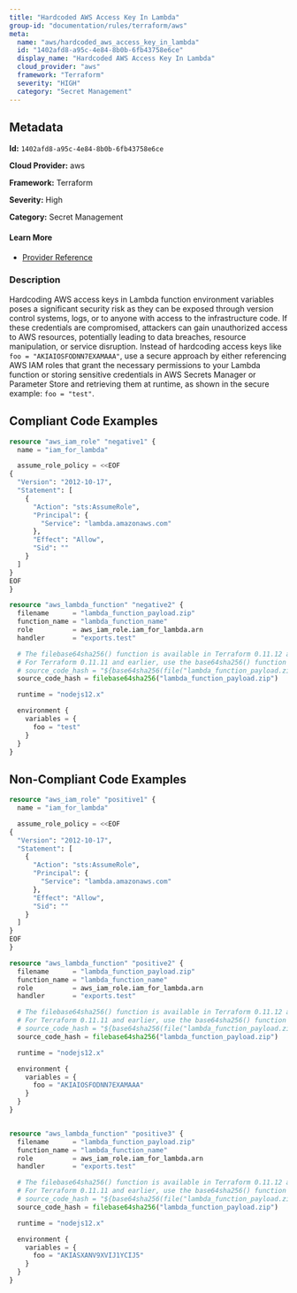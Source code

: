 ```yaml
---
title: "Hardcoded AWS Access Key In Lambda"
group-id: "documentation/rules/terraform/aws"
meta:
  name: "aws/hardcoded_aws_access_key_in_lambda"
  id: "1402afd8-a95c-4e84-8b0b-6fb43758e6ce"
  display_name: "Hardcoded AWS Access Key In Lambda"
  cloud_provider: "aws"
  framework: "Terraform"
  severity: "HIGH"
  category: "Secret Management"
---
```

## Metadata

**Id:** `1402afd8-a95c-4e84-8b0b-6fb43758e6ce`

**Cloud Provider:** aws

**Framework:** Terraform

**Severity:** High

**Category:** Secret Management

#### Learn More

 - [Provider Reference](https://registry.terraform.io/providers/hashicorp/aws/latest/docs/resources/lambda_function)

### Description

 Hardcoding AWS access keys in Lambda function environment variables poses a significant security risk as they can be exposed through version control systems, logs, or to anyone with access to the infrastructure code. If these credentials are compromised, attackers can gain unauthorized access to AWS resources, potentially leading to data breaches, resource manipulation, or service disruption. Instead of hardcoding access keys like `foo = "AKIAIOSFODNN7EXAMAAA"`, use a secure approach by either referencing AWS IAM roles that grant the necessary permissions to your Lambda function or storing sensitive credentials in AWS Secrets Manager or Parameter Store and retrieving them at runtime, as shown in the secure example: `foo = "test"`.


## Compliant Code Examples
```terraform
resource "aws_iam_role" "negative1" {
  name = "iam_for_lambda"

  assume_role_policy = <<EOF
{
  "Version": "2012-10-17",
  "Statement": [
    {
      "Action": "sts:AssumeRole",
      "Principal": {
        "Service": "lambda.amazonaws.com"
      },
      "Effect": "Allow",
      "Sid": ""
    }
  ]
}
EOF
}

resource "aws_lambda_function" "negative2" {
  filename      = "lambda_function_payload.zip"
  function_name = "lambda_function_name"
  role          = aws_iam_role.iam_for_lambda.arn
  handler       = "exports.test"

  # The filebase64sha256() function is available in Terraform 0.11.12 and later
  # For Terraform 0.11.11 and earlier, use the base64sha256() function and the file() function:
  # source_code_hash = "${base64sha256(file("lambda_function_payload.zip"))}"
  source_code_hash = filebase64sha256("lambda_function_payload.zip")

  runtime = "nodejs12.x"

  environment {
    variables = {
      foo = "test"
    }
  }
}
```
## Non-Compliant Code Examples
```terraform
resource "aws_iam_role" "positive1" {
  name = "iam_for_lambda"

  assume_role_policy = <<EOF
{
  "Version": "2012-10-17",
  "Statement": [
    {
      "Action": "sts:AssumeRole",
      "Principal": {
        "Service": "lambda.amazonaws.com"
      },
      "Effect": "Allow",
      "Sid": ""
    }
  ]
}
EOF
}

resource "aws_lambda_function" "positive2" {
  filename      = "lambda_function_payload.zip"
  function_name = "lambda_function_name"
  role          = aws_iam_role.iam_for_lambda.arn
  handler       = "exports.test"

  # The filebase64sha256() function is available in Terraform 0.11.12 and later
  # For Terraform 0.11.11 and earlier, use the base64sha256() function and the file() function:
  # source_code_hash = "${base64sha256(file("lambda_function_payload.zip"))}"
  source_code_hash = filebase64sha256("lambda_function_payload.zip")

  runtime = "nodejs12.x"

  environment {
    variables = {
      foo = "AKIAIOSFODNN7EXAMAAA"
    }
  }
}


resource "aws_lambda_function" "positive3" {
  filename      = "lambda_function_payload.zip"
  function_name = "lambda_function_name"
  role          = aws_iam_role.iam_for_lambda.arn
  handler       = "exports.test"

  # The filebase64sha256() function is available in Terraform 0.11.12 and later
  # For Terraform 0.11.11 and earlier, use the base64sha256() function and the file() function:
  # source_code_hash = "${base64sha256(file("lambda_function_payload.zip"))}"
  source_code_hash = filebase64sha256("lambda_function_payload.zip")

  runtime = "nodejs12.x"

  environment {
    variables = {
      foo = "AKIASXANV9XVIJ1YCIJ5"
    }
  }
}

```